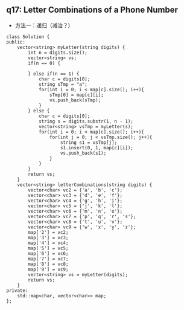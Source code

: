 ## q17: Letter Combinations of a Phone Number 
- 方法一：递归（减治？) 
<pre><code>class Solution {
public:
    vector&lt;string> myLetter(string digits) {
        int n = digits.size();
        vector&lt;string> vs;
        if(n == 0) {
            
        } else if(n == 1) {
            char c = digits[0];
            string sTmp = "a";
            for(int i = 0; i < map[c].size(); i++){
                sTmp[0] = map[c][i];
                vs.push_back(sTmp);
            }
        } else {
            char c = digits[0];
            string s = digits.substr(1, n - 1);
            vector&lt;string> vsTmp = myLetter(s);
            for(int i = 0; i < map[c].size(); i++){
                for(int j = 0; j < vsTmp.size(); j++){
                    string s1 = vsTmp[j];
                    s1.insert(0, 1, map[c][i]);
                    vs.push_back(s1);
                }
            }
        }
        return vs;
    }
    vector&lt;string> letterCombinations(string digits) {
        vector&lt;char> vc2 = {'a', 'b', 'c'};
        vector&lt;char> vc3 = {'d', 'e', 'f'};
        vector&lt;char> vc4 = {'g', 'h', 'i'};
        vector&lt;char> vc5 = {'j', 'k', 'l'};
        vector&lt;char> vc6 = {'m', 'n', 'o'};
        vector&lt;char> vc7 = {'p', 'q', 'r', 's'};
        vector&lt;char> vc8 = {'t', 'u', 'v'};
        vector&lt;char> vc9 = {'w', 'x', 'y', 'z'};
        map['2'] = vc2;
        map['3'] = vc3;
        map['4'] = vc4;
        map['5'] = vc5;
        map['6'] = vc6;
        map['7'] = vc7;
        map['8'] = vc8;
        map['9'] = vc9;
        vector&lt;string> vs = myLetter(digits);
        return vs;
    } 
private:
    std::map&lt;char, vector&lt;char>> map;
};</code></pre>

